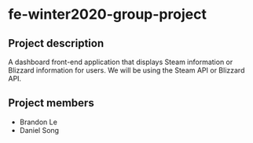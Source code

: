 # fe-winter2020-group-project

## Project description

A dashboard front-end application that displays Steam information or Blizzard information for users. We will be using the Steam API or Blizzard API.

## Project members

* Brandon Le
* Daniel Song
